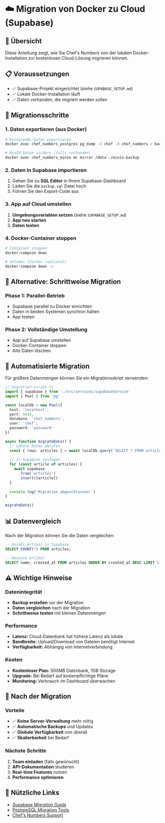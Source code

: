 # ☁️ Migration von Docker zu Cloud (Supabase)

## 🎯 Übersicht
Diese Anleitung zeigt, wie Sie Chef's Numbers von der lokalen Docker-Installation zur kostenlosen Cloud-Lösung migrieren können.

## 📋 Voraussetzungen
- ✅ Supabase-Projekt eingerichtet (siehe `SUPABASE_SETUP.md`)
- ✅ Lokale Docker-Installation läuft
- ✅ Daten vorhanden, die migriert werden sollen

## 🔄 Migrationsschritte

### 1. Daten exportieren (aus Docker)
```bash
# PostgreSQL-Daten exportieren
docker exec chef_numbers_postgres pg_dump -U chef -d chef_numbers > backup.sql

# MinIO-Daten sichern (falls vorhanden)
docker exec chef_numbers_minio mc mirror /data ./minio-backup
```

### 2. Daten in Supabase importieren
1. Gehen Sie zu **SQL Editor** in Ihrem Supabase-Dashboard
2. Laden Sie die `backup.sql` Datei hoch
3. Führen Sie den Export-Code aus

### 3. App auf Cloud umstellen
1. **Umgebungsvariablen setzen** (siehe `SUPABASE_SETUP.md`)
2. **App neu starten**
3. **Daten testen**

### 4. Docker-Container stoppen
```bash
# Container stoppen
docker-compose down

# Volumes löschen (optional)
docker-compose down -v
```

## 🚀 Alternative: Schrittweise Migration

### Phase 1: Parallel-Betrieb
- Supabase parallel zu Docker einrichten
- Daten in beiden Systemen synchron halten
- App testen

### Phase 2: Vollständige Umstellung
- App auf Supabase umstellen
- Docker-Container stoppen
- Alte Daten löschen

## 🔧 Automatisierte Migration

Für größere Datenmengen können Sie ein Migrationsskript verwenden:

```typescript
// migration-script.ts
import { supabase } from './src/services/supabaseService'
import { Pool } from 'pg'

const localDb = new Pool({
  host: 'localhost',
  port: 5432,
  database: 'chef_numbers',
  user: 'chef',
  password: 'password'
})

async function migrateData() {
  // Lokale Daten abrufen
  const { rows: articles } = await localDb.query('SELECT * FROM articles')
  
  // In Supabase einfügen
  for (const article of articles) {
    await supabase
      .from('articles')
      .insert([article])
  }
  
  console.log('Migration abgeschlossen!')
}

migrateData()
```

## 📊 Datenvergleich

Nach der Migration können Sie die Daten vergleichen:

```sql
-- Anzahl Artikel in Supabase
SELECT COUNT(*) FROM articles;

-- Neueste Artikel
SELECT name, created_at FROM articles ORDER BY created_at DESC LIMIT 5;
```

## ⚠️ Wichtige Hinweise

### Datenintegrität
- **Backup erstellen** vor der Migration
- **Daten vergleichen** nach der Migration
- **Schrittweise testen** mit kleinen Datenmengen

### Performance
- **Latenz:** Cloud-Datenbank hat höhere Latenz als lokale
- **Bandbreite:** Upload/Download von Dateien benötigt Internet
- **Verfügbarkeit:** Abhängig von Internetverbindung

### Kosten
- **Kostenloser Plan:** 500MB Datenbank, 1GB Storage
- **Upgrade:** Bei Bedarf auf kostenpflichtige Pläne
- **Monitoring:** Verbrauch im Dashboard überwachen

## 🎉 Nach der Migration

### Vorteile
- ✅ **Keine Server-Verwaltung** mehr nötig
- ✅ **Automatische Backups** und Updates
- ✅ **Globale Verfügbarkeit** von überall
- ✅ **Skalierbarkeit** bei Bedarf

### Nächste Schritte
1. **Team einladen** (falls gewünscht)
2. **API-Dokumentation** studieren
3. **Real-time Features** nutzen
4. **Performance optimieren**

## 🔗 Nützliche Links

- [Supabase Migration Guide](https://supabase.com/docs/guides/migrations)
- [PostgreSQL Migration Tools](https://www.postgresql.org/docs/current/app-pgdump.html)
- [Chef's Numbers Support](https://github.com/ihr-username/chef-numbers/issues)
